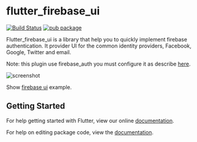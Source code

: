 # flutter_firebase_ui

[![Build Status](https://travis-ci.org/fidelisa/flutter_plugins.svg?branch=master)](https://travis-ci.org/fidelisa/flutter_plugins)
[![pub package](https://img.shields.io/pub/v/flutter_firebase_ui.svg)](https://pub.dartlang.org/packages/flutter_firebase_ui)

Flutter_firebase_ui is a library that help you to quickly implement firebase authentication.
It provider UI for the common identity providers, Facebook, Google, Twitter and email. 

Note: this plugin use firebase_auth you must configure it as describe [here](https://pub.dartlang.org/packages/firebase_auth).


![screenshot](https://github.com/fidelisa/flutter_plugins/blob/master/packages/flutter_firebase_ui/swipe.gif?raw=true)

Show [firebase ui](https://github.com/fidelisa/flutter_plugins/tree/master/packages/flutter_firebase_ui/example) example.

## Getting Started

For help getting started with Flutter, view our online [documentation](http://flutter.io/).

For help on editing package code, view the [documentation](https://flutter.io/developing-packages/).
